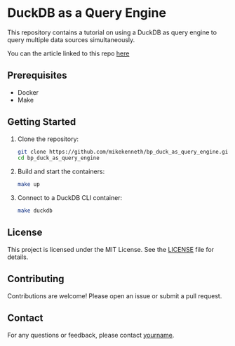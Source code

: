 # DuckDB as a Query Engine

This repository contains a tutorial on using a DuckDB as query engine to query multiple data sources simultaneously.

You can the article linked to this repo [here]() 

## Prerequisites

- Docker
- Make

## Getting Started

1. Clone the repository:

   ```sh
   git clone https://github.com/mikekenneth/bp_duck_as_query_engine.git
   cd bp_duck_as_query_engine
   ```

2. Build and start the containers:

   ```sh
   make up
   ```

3. Connect to a DuckDB CLI container:

   ```sh
   make duckdb
   ```

## License

This project is licensed under the MIT License. See the [LICENSE](LICENSE) file for details.

## Contributing

Contributions are welcome! Please open an issue or submit a pull request.

## Contact

For any questions or feedback, please contact [yourname](mailto:mike.kenneth47@gmail.com).
